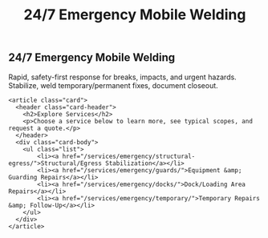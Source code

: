 ﻿---
layout: kmw_base
title: 24/7 Emergency Mobile Welding
permalink: /services/emergency/
seo_description: Rapid, safety-first response for breaks, impacts, and urgent hazards. Stabilize, weld temporary/permanent fixes, document closeout.
---

<section class="section">
  <div class="container">
    <h1>24/7 Emergency Mobile Welding</h1>
    <p class="lead">Rapid, safety-first response for breaks, impacts, and urgent hazards. Stabilize, weld temporary/permanent fixes, document closeout.</p>

    <article class="card">
      <header class="card-header">
        <h2>Explore Services</h2>
        <p>Choose a service below to learn more, see typical scopes, and request a quote.</p>
      </header>
      <div class="card-body">
        <ul class="list">
            <li><a href="/services/emergency/structural-egress/">Structural/Egress Stabilization</a></li>
            <li><a href="/services/emergency/guards/">Equipment &amp; Guarding Repairs</a></li>
            <li><a href="/services/emergency/docks/">Dock/Loading Area Repairs</a></li>
            <li><a href="/services/emergency/temporary/">Temporary Repairs &amp; Follow-Up</a></li>
        </ul>
      </div>
    </article>
  </div>
</section>
